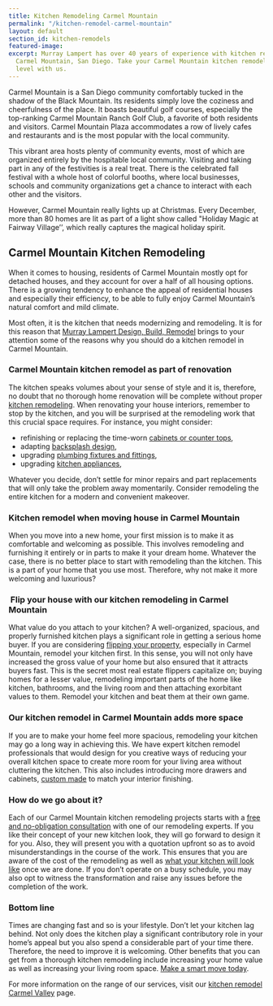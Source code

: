 ```yaml
---
title: Kitchen Remodeling Carmel Mountain
permalink: "/kitchen-remodel-carmel-mountain"
layout: default
section_id: kitchen-remodels
featured-image: 
excerpt: Murray Lampert has over 40 years of experience with kitchen remodeling in
  Carmel Mountain, San Diego. Take your Carmel Mountain kitchen remodel to the next
  level with us.
---
```


Carmel Mountain is a San Diego community comfortably tucked in the shadow of the Black Mountain. Its residents simply love the coziness and cheerfulness of the place. It boasts beautiful golf courses, especially the top-ranking Carmel Mountain Ranch Golf Club, a favorite of both residents and visitors. Carmel Mountain Plaza accommodates a row of lively cafes and restaurants and is the most popular with the local community.

This vibrant area hosts plenty of community events, most of which are organized entirely by the hospitable local community. Visiting and taking part in any of the festivities is a real treat. There is the celebrated fall festival with a whole host of colorful booths, where local businesses, schools and community organizations get a chance to interact with each other and the visitors.

However, Carmel Mountain really lights up at Christmas. Every December, more than 80 homes are lit as part of a light show called "Holiday Magic at Fairway Village’’, which really captures the magical holiday spirit.

## Carmel Mountain Kitchen Remodeling

When it comes to housing, residents of Carmel Mountain mostly opt for detached houses, and they account for over a half of all housing options. There is a growing tendency to enhance the appeal of residential houses and especially their efficiency, to be able to fully enjoy Carmel Mountain’s natural comfort and mild climate.

Most often, it is the kitchen that needs modernizing and remodeling. It is for this reason that <a href="http://murraylampert.com/about-murray-lampert-design-build-remodel/">Murray Lampert Design, Build, Remodel</a> brings to your attention some of the reasons why you should do a kitchen remodel in Carmel Mountain.

### Carmel Mountain kitchen remodel as part of renovation

The kitchen speaks volumes about your sense of style and it is, therefore, no doubt that no thorough home renovation will be complete without proper<a href="http://murraylampert.com/san-diego-kitchen-remodeling-services/"> kitchen remodeling</a>. When renovating your house interiors, remember to stop by the kitchen, and you will be surprised at the remodeling work that this crucial space requires. For instance, you might consider:
<ul>
 	<li>refinishing or replacing the time-worn <a href="http://murraylampert.com/remodel-your-kitchen-with-these-6-must-have-features-2/">cabinets or counter tops</a>,</li>
 	<li>adapting <a href="http://murraylampert.com/the-homeowners-guide-to-choosing-the-perfect-kitchen-backsplash/">backsplash design</a>,</li>
 	<li>upgrading <a href="https://www3.epa.gov/watersense/">plumbing fixtures and fittings</a>,</li>
 	<li>upgrading <a href="http://murraylampert.com/6-high-tech-gadgets-for-your-next-kitchen-remodel/">kitchen appliances</a>,</li>
</ul>
Whatever you decide, don’t settle for minor repairs and part replacements that will only take the problem away momentarily. Consider remodeling the entire kitchen for a modern and convenient makeover.

### Kitchen remodel when moving house in Carmel Mountain

When you move into a new home, your first mission is to make it as comfortable and welcoming as possible. This involves remodeling and furnishing it entirely or in parts to make it your dream home. Whatever the case, there is no better place to start with remodeling than the kitchen. This is a part of your home that you use most. Therefore, why not make it more welcoming and luxurious?

###  Flip your house with our kitchen remodeling in Carmel Mountain

What value do you attach to your kitchen? A well-organized, spacious, and properly furnished kitchen plays a significant role in getting a serious home buyer. If you are considering <a href="https://en.wikipedia.org/wiki/Flipping">flipping your property</a>, especially in Carmel Mountain, remodel your kitchen first. In this sense, you will not only have increased the gross value of your home but also ensured that it attracts buyers fast. This is the secret most real estate flippers capitalize on; buying homes for a lesser value, remodeling important parts of the home like kitchen, bathrooms, and the living room and then attaching exorbitant values to them. Remodel your kitchen and beat them at their own game.

### Our kitchen remodel in Carmel Mountain adds more space

If you are to make your home feel more spacious, remodeling your kitchen may go a long way in achieving this. We have expert kitchen remodel professionals that would design for you creative ways of reducing your overall kitchen space to create more room for your living area without cluttering the kitchen. This also includes introducing more drawers and cabinets, <a href="http://murraylampert.com/san-diego-home-design-services/">custom made</a> to match your interior finishing.

### How do we go about it?

Each of our Carmel Mountain kitchen remodeling projects starts with a <a href="http://murraylampert.com/contact/">free and no-obligation consultation</a> with one of our remodeling experts. If you like their concept of your new kitchen look, they will go forward to design it for you. Also, they will present you with a quotation upfront so as to avoid misunderstandings in the course of the work. This ensures that you are aware of the cost of the remodeling as well as <a href="http://murraylampert.com/kitchen-remodel-gallery/">what your kitchen will look like</a> once we are done. If you don’t operate on a busy schedule, you may also opt to witness the transformation and raise any issues before the completion of the work.

### Bottom line

Times are changing fast and so is your lifestyle. Don’t let your kitchen lag behind. Not only does the kitchen play a significant contributory role in your home’s appeal but you also spend a considerable part of your time there. Therefore, the need to improve it is welcoming. Other benefits that you can get from a thorough kitchen remodeling include increasing your home value as well as increasing your living room space. <a href="http://murraylampert.com/5-good-reasons-to-remodel-now/">Make a smart move today</a>.

For more information on the range of our services, visit our <a href="http://murraylampert.com/kitchen-remodeling-carmel-valley">kitchen remodel Carmel Valley</a> page.
